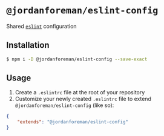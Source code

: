 # `@jordanforeman/eslint-config`

Shared [`eslint`](https://eslint.org/) configuration

## Installation

```bash
$ npm i -D @jordanforeman/eslint-config --save-exact
```

## Usage

1. Create a `.eslintrc` file at the root of your repository
2. Customize your newly created `.eslintrc` file to extend `@jordanforeman/eslint-config` (like so):

```json
{
    "extends": "@jordanforeman/eslint-config"
}
```
